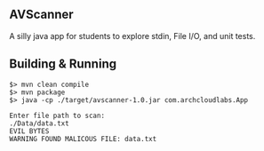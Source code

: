 ## AVScanner
A silly java app for students to explore stdin, File I/O, and unit tests.


## Building & Running
```
$> mvn clean compile
$> mvn package
$> java -cp ./target/avscanner-1.0.jar com.archcloudlabs.App

Enter file path to scan: 
./Data/data.txt
EVIL BYTES
WARNING FOUND MALICOUS FILE: data.txt
```